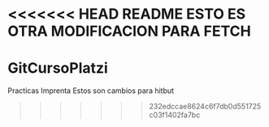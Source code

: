 <<<<<<< HEAD
README
ESTO ES OTRA MODIFICACION PARA FETCH
=======
# GitCursoPlatzi
Practicas Imprenta
Estos son cambios para hitbut
>>>>>>> 232edccae8624c6f7db0d551725c03f1402fa7bc
